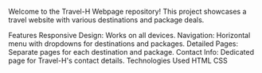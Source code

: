 Welcome to the Travel-H Webpage repository! This project showcases a travel website with various destinations and package deals.

Features
Responsive Design: Works on all devices.
Navigation: Horizontal menu with dropdowns for destinations and packages.
Detailed Pages: Separate pages for each destination and package.
Contact Info: Dedicated page for Travel-H's contact details.
Technologies Used
HTML
CSS
